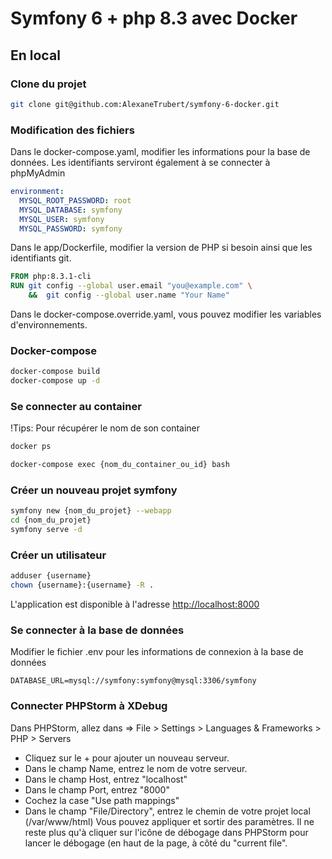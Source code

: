 # Symfony 6 + php 8.3 avec Docker

## En local

### Clone du projet
```bash
git clone git@github.com:AlexaneTrubert/symfony-6-docker.git
```

### Modification des fichiers

Dans le docker-compose.yaml, modifier les informations pour la base de données. Les identifiants serviront 
également à se connecter à phpMyAdmin

```yaml
environment:
  MYSQL_ROOT_PASSWORD: root
  MYSQL_DATABASE: symfony
  MYSQL_USER: symfony
  MYSQL_PASSWORD: symfony
```
Dans le app/Dockerfile, modifier la version de PHP si besoin ainsi que les identifiants git. 

```Dockerfile
FROM php:8.3.1-cli
RUN git config --global user.email "you@example.com" \
    &&  git config --global user.name "Your Name"
```

Dans le docker-compose.override.yaml, vous pouvez modifier les variables d'environnements.

### Docker-compose
```bash
docker-compose build
docker-compose up -d
```

### Se connecter au container

!Tips: Pour récupérer le nom de son container

```bash
docker ps
```

```bash
docker-compose exec {nom_du_container_ou_id} bash
```

### Créer un nouveau projet symfony

```bash
symfony new {nom_du_projet} --webapp
cd {nom_du_projet}
symfony serve -d
```

### Créer un utilisateur
```bash
adduser {username}
chown {username}:{username} -R .
```
L'application est disponible à l'adresse [http://localhost:8000](http://localhost:8000)

### Se connecter à la base de données
Modifier le fichier .env pour les informations de connexion à la base de données

```env
DATABASE_URL=mysql://symfony:symfony@mysql:3306/symfony
```

### Connecter PHPStorm à XDebug
Dans PHPStorm, allez dans => File > Settings > Languages & Frameworks > PHP > Servers  
* Cliquez sur le + pour ajouter un nouveau serveur.  
* Dans le champ Name, entrez le nom de votre serveur.
* Dans le champ Host, entrez "localhost"
* Dans le champ Port, entrez "8000"
* Cochez la case "Use path mappings"
* Dans le champ "File/Directory", entrez le chemin de votre projet local (/var/www/html)
Vous pouvez appliquer et sortir des paramètres. Il ne reste plus qu'à cliquer sur l'icône de débogage dans PHPStorm pour lancer le débogage (en haut de la page, à côté du "current file".
